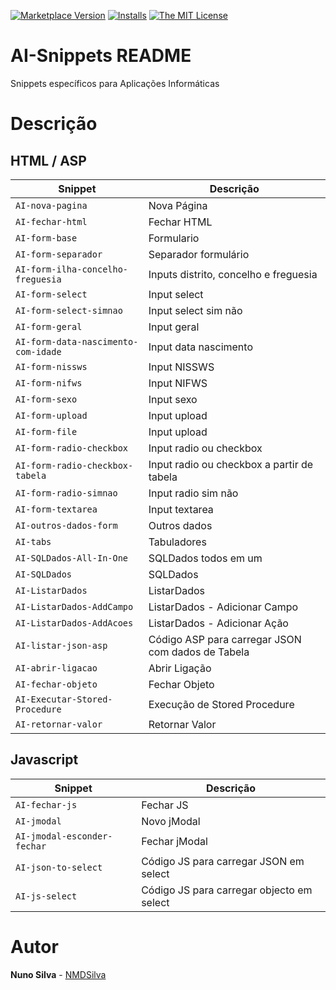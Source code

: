 [![Marketplace Version](https://vsmarketplacebadge.apphb.com/version/NMSilva.aisnippets.svg?style=flat-square)](https://marketplace.visualstudio.com/items?itemName=NMSilva.aisnippets)
[![Installs](https://vsmarketplacebadge.apphb.com/installs-short/NMSilva.aisnippets.svg?style=flat-square)](https://marketplace.visualstudio.com/items?itemName=NMSilva.aisnippets)
[![The MIT License](https://img.shields.io/badge/license-MIT-orange.svg?style=flat-square)](http://opensource.org/licenses/MIT)

# AI-Snippets README

Snippets específicos para Aplicações Informáticas

# Descrição

## HTML / ASP

| Snippet                             | Descrição                                         |
| ----------------------------------- | ------------------------------------------------- |
| `AI-nova-pagina`                    | Nova Página                                       |
| `AI-fechar-html`                    | Fechar HTML                                       |
| `AI-form-base`                      | Formulario                                        |
| `AI-form-separador`                 | Separador formulário                              |
| `AI-form-ilha-concelho-freguesia`   | Inputs distrito, concelho e freguesia             |
| `AI-form-select`                    | Input select                                      |
| `AI-form-select-simnao`             | Input select sim não                              |
| `AI-form-geral`                     | Input geral                                       |
| `AI-form-data-nascimento-com-idade` | Input data nascimento                             |
| `AI-form-nissws`                    | Input NISSWS                                      |
| `AI-form-nifws`                     | Input NIFWS                                       |
| `AI-form-sexo`                      | Input sexo                                        |
| `AI-form-upload`                    | Input upload                                      |
| `AI-form-file`                      | Input upload                                      |
| `AI-form-radio-checkbox`            | Input radio ou checkbox                           |
| `AI-form-radio-checkbox-tabela`     | Input radio ou checkbox a partir de tabela        |
| `AI-form-radio-simnao`              | Input radio sim não                               |
| `AI-form-textarea`                  | Input textarea                                    |
| `AI-outros-dados-form`              | Outros dados                                      |
| `AI-tabs`                           | Tabuladores                                       |
| `AI-SQLDados-All-In-One`            | SQLDados todos em um                              |
| `AI-SQLDados`                       | SQLDados                                          |
| `AI-ListarDados`                    | ListarDados                                       |
| `AI-ListarDados-AddCampo`           | ListarDados - Adicionar Campo                     |
| `AI-ListarDados-AddAcoes`           | ListarDados - Adicionar Ação                      |
| `AI-listar-json-asp`                | Código ASP para carregar JSON com dados de Tabela |
| `AI-abrir-ligacao`                  | Abrir Ligação                                     |
| `AI-fechar-objeto`                  | Fechar Objeto                                     |
| `AI-Executar-Stored-Procedure`      | Execução de Stored Procedure                      |
| `AI-retornar-valor`                 | Retornar Valor                                    |

## Javascript

| Snippet                     | Descrição                                 |
| --------------------------- | ----------------------------------------- |
| `AI-fechar-js`              | Fechar JS                                 |
| `AI-jmodal`                 | Novo jModal                               |
| `AI-jmodal-esconder-fechar` | Fechar jModal                             |
| `AI-json-to-select`         | Código JS para carregar JSON em select    |
| `AI-js-select`              | Código JS para carregar objecto em select |

# Autor

**Nuno Silva** - [NMDSilva](https://github.com/NMDSilva)
